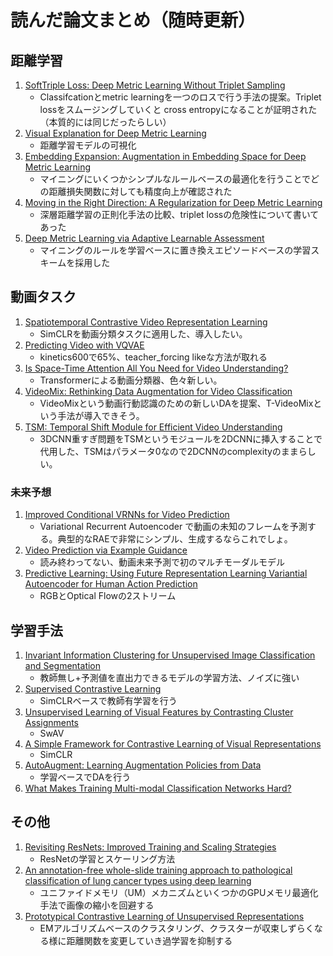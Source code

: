# 読んだ論文まとめ（随時更新）

## 距離学習

1. [SoftTriple Loss: Deep Metric Learning Without Triplet Sampling](https://arxiv.org/pdf/1909.05235.pdf)
    * Classifcationとmetric learningを一つのロスで行う手法の提案。Triplet lossをスムージングしていくと cross entropyになることが証明された（本質的には同じだったらしい）
2. [Visual Explanation for Deep Metric Learning](https://arxiv.org/abs/1909.12977)
    * 距離学習モデルの可視化
3. [Embedding Expansion: Augmentation in Embedding Space for Deep Metric Learning](https://arxiv.org/abs/2003.02546)
    * マイニングにいくつかシンプルなルールベースの最適化を行うことでどの距離損失関数に対しても精度向上が確認された
4. [Moving in the Right Direction: A Regularization for Deep Metric Learning](https://openaccess.thecvf.com/content_CVPR_2020/papers/Mohan_Moving_in_the_Right_Direction_A_Regularization_for_Deep_Metric_CVPR_2020_paper.pdf)
    * 深層距離学習の正則化手法の比較、triplet lossの危険性について書いてあった
5. [Deep Metric Learning via Adaptive Learnable Assessment](https://openaccess.thecvf.com/content_CVPR_2020/html/Zheng_Deep_Metric_Learning_via_Adaptive_Learnable_Assessment_CVPR_2020_paper.html)
    * マイニングのルールを学習ベースに置き換えエピソードベースの学習スキームを採用した

## 動画タスク

1. [Spatiotemporal Contrastive Video Representation Learning](https://arxiv.org/abs/2008.03800)
    * SimCLRを動画分類タスクに適用した、導入したい。
2. [Predicting Video with VQVAE](https://arxiv.org/pdf/2103.01950.pdf)
    * kinetics600で65%、teacher_forcing likeな方法が取れる
3. [Is Space-Time Attention All You Need for Video Understanding?](https://arxiv.org/abs/2102.05095)
    * Transformerによる動画分類器、色々新しい。
4. [VideoMix: Rethinking Data Augmentation for Video Classification](https://arxiv.org/pdf/2012.03457.pdf)
    * VideoMixという動画行動認識のための新しいDAを提案、T-VideoMixという手法が導入できそう。
5. [TSM: Temporal Shift Module for Efficient Video Understanding](https://arxiv.org/pdf/1811.08383.pdf)
    * 3DCNN重すぎ問題をTSMというモジュールを2DCNNに挿入することで代用した、TSMはパラメータ0なので2DCNNのcomplexityのままらしい。

### 未来予想

1. [Improved Conditional VRNNs for Video Prediction](https://arxiv.org/abs/1904.12165)
   * Variational Recurrent Autoencoder で動画の未知のフレームを予測する。典型的なRAEで非常にシンプル、生成するならこれでしょ。
2. [Video Prediction via Example Guidance](https://arxiv.org/abs/2007.01738)
    * 読み終わってない、動画未来予測で初のマルチモーダルモデル
3. [Predictive Learning: Using Future Representation Learning Variantial Autoencoder for Human Action Prediction](https://arxiv.org/pdf/1711.09265.pdf)
    * RGBとOptical Flowの2ストリーム

## 学習手法

1. [Invariant Information Clustering for Unsupervised Image Classification and Segmentation](https://arxiv.org/pdf/1807.06653.pdf#page9)
    * 教師無し+予測値を直出力できるモデルの学習方法、ノイズに強い
2. [Supervised Contrastive Learning](https://arxiv.org/abs/2004.11362)
    * SimCLRベースで教師有学習を行う
3. [Unsupervised Learning of Visual Features by Contrasting Cluster Assignments](https://arxiv.org/abs/2006.09882v5)
    * SwAV
4. [A Simple Framework for Contrastive Learning of Visual Representations](https://arxiv.org/abs/2002.05709)
    * SimCLR
6. [AutoAugment: Learning Augmentation Policies from Data](https://arxiv.org/abs/1805.09501)
    * 学習ベースでDAを行う
7. [What Makes Training Multi-modal Classification Networks Hard?](https://openaccess.thecvf.com/content_CVPR_2020/papers/Wang_What_Makes_Training_Multi-Modal_Classification_Networks_Hard_CVPR_2020_paper.pdf)

## その他

1. [Revisiting ResNets: Improved Training and Scaling Strategies](https://arxiv.org/abs/2103.07579v1)
    * ResNetの学習とスケーリング方法
2. [An annotation-free whole-slide training approach to pathological classification of lung cancer types using deep learning](https://www.nature.com/articles/s41467-021-21467-y#Abs1)
    * ユニファイドメモリ（UM）メカニズムといくつかのGPUメモリ最適化手法で画像の縮小を回避する
3. [Prototypical Contrastive Learning of Unsupervised Representations](https://arxiv.org/abs/2005.04966)
    * EMアルゴリズムベースのクラスタリング、クラスターが収束しずらくなる様に距離関数を変更していき過学習を抑制する
